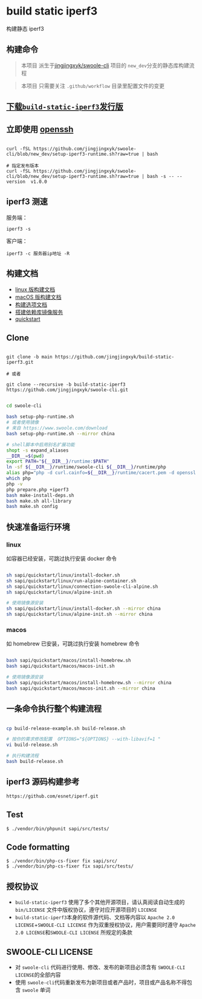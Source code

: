 # build static iperf3

构建静态 iperf3

## 构建命令

> 本项目 派生于[jingjingxyk/swoole-cli](https://github.com/jingjingxyk/swoole-cli/tree/new_dev)
> 项目的 `new_dev`分支的静态库构建流程

> 本项目 只需要关注 `.github/workflow` 目录里配置文件的变更

## [下载`build-static-iperf3`发行版](https://github.com/jingjingxyk/build-static-iperf3/releases)

## 立即使用 [openssh](https://github.com/jingjingxyk/build-static-iperf3/releases)

```shell

curl -fSL https://github.com/jingjingxyk/swoole-cli/blob/new_dev/setup-iperf3-runtime.sh?raw=true | bash

# 指定发布版本
curl -fSL https://github.com/jingjingxyk/swoole-cli/blob/new_dev/setup-iperf3-runtime.sh?raw=true | bash -s -- --version  v1.0.0

```

## iperf3 测速

服务端：

    iperf3 -s

客户端：

    iperf3 -c 服务器ip地址 -R

## 构建文档

- [linux 版构建文档](docs/linux.md)
- [macOS 版构建文档](docs/macOS.md)
- [构建选项文档](docs/options.md)
- [搭建依赖库镜像服务](sapi/download-box/README.md)
- [quickstart](sapi/quickstart/README.md)

## Clone

```shell

git clone -b main https://github.com/jingjingxyk/build-static-iperf3.git

# 或者

git clone --recursive -b build-static-iperf3 https://github.com/jingjingxyk/swoole-cli.git

```

```bash

cd swoole-cli

bash setup-php-runtime.sh
# 或者使用镜像
# 来自 https://www.swoole.com/download
bash setup-php-runtime.sh --mirror china

# shell脚本中启用别名扩展功能‌
shopt -s expand_aliases
__DIR__=$(pwd)
export PATH="${__DIR__}/runtime:$PATH"
ln -sf ${__DIR__}/runtime/swoole-cli ${__DIR__}/runtime/php
alias php="php -d curl.cainfo=${__DIR__}/runtime/cacert.pem -d openssl.cafile=${__DIR__}/runtime/cacert.pem"
which php
php -v
php prepare.php +iperf3
bash make-install-deps.sh
bash make.sh all-library
bash make.sh config


```

## 快速准备运行环境

### linux

如容器已经安装，可跳过执行安装 docker 命令

```bash

sh sapi/quickstart/linux/install-docker.sh
sh sapi/quickstart/linux/run-alpine-container.sh
sh sapi/quickstart/linux/connection-swoole-cli-alpine.sh
sh sapi/quickstart/linux/alpine-init.sh

# 使用镜像源安装
sh sapi/quickstart/linux/install-docker.sh --mirror china
sh sapi/quickstart/linux/alpine-init.sh --mirror china

```

### macos

如 homebrew 已安装，可跳过执行安装 homebrew 命令

```bash

bash sapi/quickstart/macos/install-homebrew.sh
bash sapi/quickstart/macos/macos-init.sh

# 使用镜像源安装
bash sapi/quickstart/macos/install-homebrew.sh --mirror china
bash sapi/quickstart/macos/macos-init.sh --mirror china

```

## 一条命令执行整个构建流程

```bash

cp build-release-example.sh build-release.sh

# 按你的需求修改配置  OPTIONS="${OPTIONS} --with-libavif=1 "
vi build-release.sh

# 执行构建流程
bash build-release.sh


```

## iperf3 源码构建参考

    https://github.com/esnet/iperf.git

## Test

```
$ ./vendor/bin/phpunit sapi/src/tests/
```

## Code formatting

```
$ ./vendor/bin/php-cs-fixer fix sapi/src/
$ ./vendor/bin/php-cs-fixer fix sapi/src/tests/
```

## 授权协议

* `build-static-iperf3` 使用了多个其他开源项目，请认真阅读自动生成的 `bin/LICENSE`
  文件中版权协议，遵守对应开源项目的 `LICENSE`
* `build-static-iperf3`本身的软件源代码、文档等内容以 `Apache 2.0 LICENSE`+`SWOOLE-CLI LICENSE`
  作为双重授权协议，用户需要同时遵守 `Apache 2.0 LICENSE`和`SWOOLE-CLI LICENSE`
  所规定的条款

## SWOOLE-CLI LICENSE

* 对 `swoole-cli` 代码进行使用、修改、发布的新项目必须含有 `SWOOLE-CLI LICENSE`的全部内容
* 使用 `swoole-cli`代码重新发布为新项目或者产品时，项目或产品名称不得包含 `swoole` 单词

